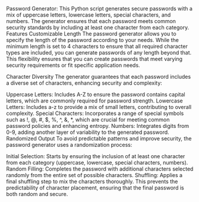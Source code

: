 Password Generator:
This Python script generates secure passwords with a mix of uppercase letters, lowercase letters, special characters, and numbers. The generator ensures that each password meets common security standards by including at least one character from each category.
Features
Customizable Length
The password generator allows you to specify the length of the password according to your needs. While the minimum length is set to 4 characters to ensure that all required character types are included, you can generate passwords of any length beyond that. This flexibility ensures that you can create passwords that meet varying security requirements or fit specific application needs.

Character Diversity
The generator guarantees that each password includes a diverse set of characters, enhancing security and complexity:

Uppercase Letters: Includes A-Z to ensure the password contains capital letters, which are commonly required for password strength.
Lowercase Letters: Includes a-z to provide a mix of small letters, contributing to overall complexity.
Special Characters: Incorporates a range of special symbols such as !, @, #, $, %, ^, &, *, which are crucial for meeting common password policies and enhancing entropy.
Numbers: Integrates digits from 0-9, adding another layer of variability to the generated password.
Randomized Output
To avoid predictable patterns and improve security, the password generator uses a randomization process:

Initial Selection: Starts by ensuring the inclusion of at least one character from each category (uppercase, lowercase, special characters, numbers).
Random Filling: Completes the password with additional characters selected randomly from the entire set of possible characters.
Shuffling: Applies a final shuffling step to mix the characters thoroughly. This prevents the predictability of character placement, ensuring that the final password is both random and secure.
